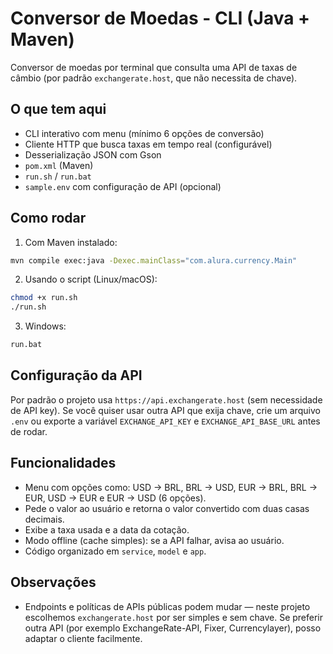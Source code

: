 # Conversor de Moedas - CLI (Java + Maven)

Conversor de moedas por terminal que consulta uma API de taxas de câmbio (por padrão `exchangerate.host`, que não necessita de chave).

## O que tem aqui
- CLI interativo com menu (mínimo 6 opções de conversão)
- Cliente HTTP que busca taxas em tempo real (configurável)
- Desserialização JSON com Gson
- `pom.xml` (Maven)
- `run.sh` / `run.bat`
- `sample.env` com configuração de API (opcional)

## Como rodar
1. Com Maven instalado:
```bash
mvn compile exec:java -Dexec.mainClass="com.alura.currency.Main"
```

2. Usando o script (Linux/macOS):
```bash
chmod +x run.sh
./run.sh
```

3. Windows:
```cmd
run.bat
```

## Configuração da API
Por padrão o projeto usa `https://api.exchangerate.host` (sem necessidade de API key).
Se você quiser usar outra API que exija chave, crie um arquivo `.env` ou exporte a variável `EXCHANGE_API_KEY` e `EXCHANGE_API_BASE_URL` antes de rodar.

## Funcionalidades
- Menu com opções como: USD -> BRL, BRL -> USD, EUR -> BRL, BRL -> EUR, USD -> EUR e EUR -> USD (6 opções).
- Pede o valor ao usuário e retorna o valor convertido com duas casas decimais.
- Exibe a taxa usada e a data da cotação.
- Modo offline (cache simples): se a API falhar, avisa ao usuário.
- Código organizado em `service`, `model` e `app`.

## Observações
- Endpoints e políticas de APIs públicas podem mudar — neste projeto escolhemos `exchangerate.host` por ser simples e sem chave. Se preferir outra API (por exemplo ExchangeRate-API, Fixer, Currencylayer), posso adaptar o cliente facilmente.
